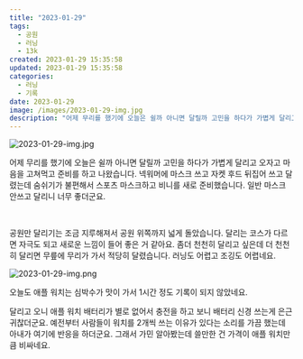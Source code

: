 ```yaml
---
title: "2023-01-29"
tags:
  - 공원
  - 러닝
  - 13k
created: 2023-01-29 15:35:58
updated: 2023-01-29 15:35:58
categories:
  - 러닝
  - 기록
date: 2023-01-29
image: /images/2023-01-29-img.jpg
description: "어제 무리를 했기에 오늘은 쉴까 아니면 달릴까 고민을 하다가 가볍게 달리고 오자고 마음을 고쳐먹고 준비를 하고 나왔습니다. 넥워머에 마스크 쓰고 자켓 후드 뒤집어 쓰고 달렸는데 숨쉬기가 불편해서 스포츠 마스크하고 비니를 새로 준비했습니다. 일반 마스크 안쓰고 달리니 너무 좋더군요. 공원"
---
```


![2023-01-29-img.jpg](/images/2023-01-29-img.jpg)
 
 

어제 무리를 했기에 오늘은 쉴까 아니면 달릴까 고민을 하다가 가볍게 달리고 오자고 마음을 고쳐먹고 준비를 하고 나왔습니다. 넥워머에 마스크 쓰고 자켓 후드 뒤집어 쓰고 달렸는데 숨쉬기가 불편해서 스포츠 마스크하고 비니를 새로 준비했습니다. 일반 마스크 안쓰고 달리니 너무 좋더군요.

 

공원만 달리기는 조금 지루해져서 공원 위쪽까지 넓게 돌았습니다. 달리는 코스가 다르면 자극도 되고 새로운 느낌이 들어 좋은 거 같아요. 좀더 천천히 달리고 싶은데 더 천천히 달리면 무릎에 무리가 가서 적당히 달렸습니다. 러닝도 어렵고 조깅도 어렵네요.

 
 ![2023-01-29-img.png](/images/2023-01-29-img.png)
 
 

오늘도 애플 워치는 심박수가 맛이 가서 1시간 정도 기록이 되지 않았네요.

달리고 오니 애플 워치 배터리가 별로 없어서 충전을 하고 보니 배터리 신경 쓰는게 은근 귀찮더군요. 예전부터 사람들이 워치를 2개씩 쓰는 이유가 있다는 소리를 가끔 했는데 아내가 여기에 반응을 하더군요. 그래서 가민 알아봤는데 쓸만한 건 가격이 애플 워치만큼 비싸네요.
